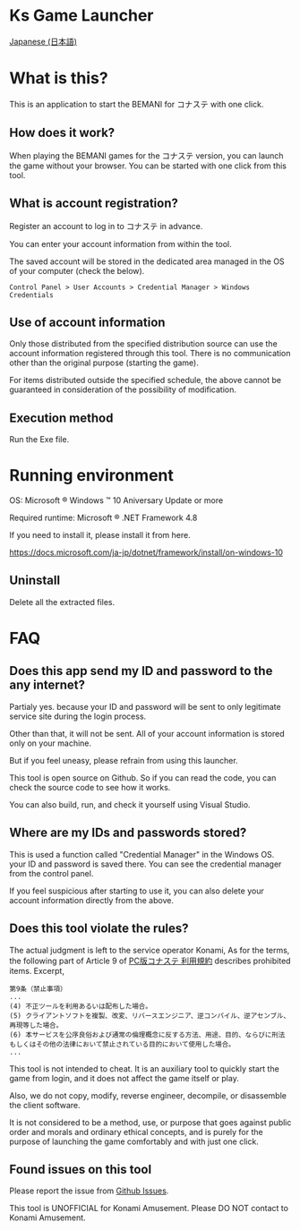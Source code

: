 ﻿Ks Game Launcher
====

[Japanese (日本語)](README.ja-JP.md)


# What is this?

This is an application to start the BEMANI for コナステ with one click.


## How does it work?

When playing the BEMANI games for the コナステ version, you can launch the game without your browser. You can be started with one click from this tool.


## What is account registration?

Register an account to log in to コナステ in advance.

You can enter your account information from within the tool.

The saved account will be stored in the dedicated area managed in the OS of your computer (check the below).

```
Control Panel > User Accounts > Credential Manager > Windows Credentials
```


## Use of account information

Only those distributed from the specified distribution source can use the account information registered through this tool.
There is no communication other than the original purpose (starting the game).


For items distributed outside the specified schedule, the above cannot be guaranteed in consideration of the possibility of modification.




## Execution method

Run the Exe file.


# Running environment


OS: Microsoft &reg; Windows &trade; 10 Aniversary Update or more

Required runtime: Microsoft &reg; .NET Framework 4.8

If you need to install it, please install it from here.

https://docs.microsoft.com/ja-jp/dotnet/framework/install/on-windows-10



## Uninstall

Delete all the extracted files.





# FAQ



## Does this app send my ID and password to the any internet?

Partialy yes. because your ID and password will be sent to only legitimate service site during the login process.

Other than that, it will not be sent. All of your account information is stored only on your machine.

But if you feel uneasy, please refrain from using this launcher.

This tool is open source on Github. So if you can read the code, you can check the source code to see how it works.

You can also build, run, and check it yourself using Visual Studio.



## Where are my IDs and passwords stored?

This is used a function called "Credential Manager" in the Windows OS. your ID and password is saved there.
You can see the credential manager from the control panel.

If you feel suspicious after starting to use it, you can also delete your account information directly from the above.




## Does this tool violate the rules?


The actual judgment is left to the service operator Konami,
As for the terms, the following part of Article 9 of [PC版コナステ 利用規約](https://p.eagate.573.jp/game/eacloud/p/common/tos_pc.html) describes prohibited items. Excerpt,

```
第9条（禁止事項）
...
(4) 不正ツールを利用あるいは配布した場合。
(5) クライアントソフトを複製、改変、リバースエンジニア、逆コンパイル、逆アセンブル、再現等した場合。
(6) 本サービスを公序良俗および通常の倫理概念に反する方法、用途、目的、ならびに刑法もしくはその他の法律において禁止されている目的において使用した場合。
...
```

This tool is not intended to cheat. It is an auxiliary tool to quickly start the game from login, and it does not affect the game itself or play.


Also, we do not copy, modify, reverse engineer, decompile, or disassemble the client software.


It is not considered to be a method, use, or purpose that goes against public order and morals and ordinary ethical concepts, and is purely for the purpose of launching the game comfortably and with just one click.



## Found issues on this tool

Please report the issue from [Github Issues](https://github.com/anon5r/KsGameLauncher/issues).

This tool is UNOFFICIAL for Konami Amusement. Please DO NOT contact to Konami Amusement. 
